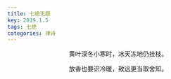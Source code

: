 ```yaml
---
title: 七绝无题
key: 2019.1.5
tags: 七绝
categories: 律诗
---
```


<p align="center">黄叶深冬小寒时，冰天冻地仍挂枝。
</p>
<p align="center">放香也要识冷暖，致远更当取舍知。
</p>
